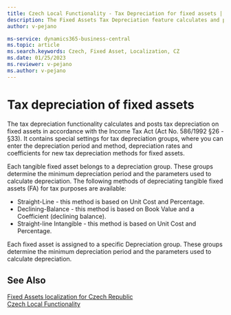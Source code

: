 ```yaml
---
title: Czech Local Functionality - Tax Depreciation for fixed assets | Microsoft Docs
description: The Fixed Assets Tax Depreciation feature calculates and posts tax depreciation in compliance with the Income Tax Act.
author: v-pejano

ms-service: dynamics365-business-central
ms.topic: article
ms.search.keywords: Czech, Fixed Asset, Localization, CZ
ms.date: 01/25/2023
ms.reviewer: v-pejano
ms.author: v-pejano
---
```


# Tax depreciation of fixed assets

The tax depreciation functionality calculates and posts tax depreciation on fixed assets in accordance with the Income Tax Act (Act No. 586/1992 §26 - §33). It contains special settings for tax depreciation groups, where you can enter the depreciation period and method, depreciation rates and coefficients for new tax depreciation methods for fixed assets.

Each tangible fixed asset belongs to a depreciation group. These groups determine the minimum depreciation period and the parameters used to calculate depreciation.
The following methods of depreciating tangible fixed assets (FA) for tax purposes are available:

- Straight-Line - this method is based on Unit Cost and Percentage.
- Declining-Balance - this method is based on Book Value and a Coefficient (declining balance).
- Straight-line Intangible - this method is based on Unit Cost and Percentage.

Each fixed asset is assigned to a specific Depreciation group. These groups determine the minimum depreciation period and the parameters used to calculate depreciation.

## See Also

[Fixed Assets localization for Czech Republic](ui-extensions-fixed-asset-localization-cz.md)  
[Czech Local Functionality](czech-local-functionality.md)  
